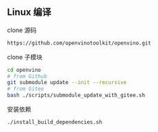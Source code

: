 


## Linux 编译

clone 源码
```sh
https://github.com/openvinotoolkit/openvino.git
```

clone 子模块
```sh
cd openvino
# from Github
git submodule update --init --recursive
# from Gitee
bash ./scripts/submodule_update_with_gitee.sh
```

安装依赖
```sh
./install_build_dependencies.sh
```

